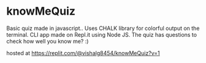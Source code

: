 # knowMeQuiz
Basic quiz made in javascript.. Uses CHALK library for colorful output on the terminal.
CLI app made on Repl.it using Node JS. The quiz has questions to check how well you know me? :)

hosted at https://replit.com/@vishalg8454/knowMeQuiz?v=1
